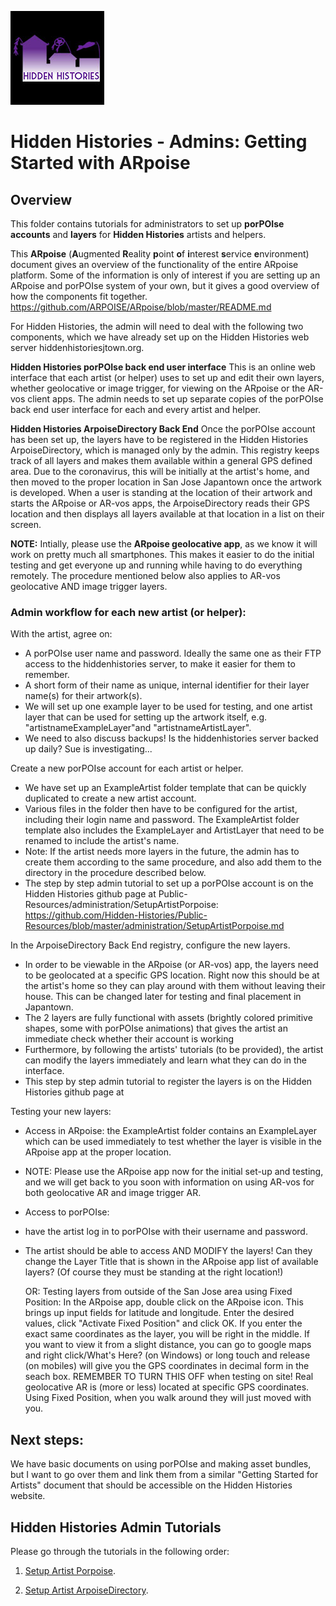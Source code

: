 ![Hidden Histories Logo](/images/hiddenhistories-logo.png)
# Hidden Histories - Admins: Getting Started with ARpoise 

## Overview
This folder contains tutorials for administrators to set up **porPOIse accounts** and **layers** for **Hidden Histories** artists and helpers.

This **ARpoise** (**A**ugmented **R**eality **p**oint **o**f **i**nterest **s**ervice **e**nvironment) document gives an overview of the functionality of the entire ARpoise platform. Some of the information is only of interest if you are setting up an ARpoise and porPOIse system of your own, but it gives a good overview of how the components fit together.
https://github.com/ARPOISE/ARpoise/blob/master/README.md

For Hidden Histories, the admin will need to deal with the following two components, which we have already set up on the Hidden Histories web server hiddenhistoriesjtown.org.

**Hidden Histories porPOIse back end user interface**
This is an online web interface that each artist (or helper) uses to set up and edit their own layers, whether geolocative or image trigger, for viewing on the ARpoise or the AR-vos client apps. The admin needs to set up separate copies of the porPOIse back end user interface for each and every artist and helper.

**Hidden Histories ArpoiseDirectory Back End**
Once the porPOIse account has been set up, the layers have to be registered in the Hidden Histories ArpoiseDirectory, which is managed only by the admin. This registry keeps track of all layers and makes them available within a general GPS defined area. Due to the coronavirus, this will be initially at the artist's home, and then moved to the proper location in San Jose Japantown once the artwork is developed. When a user is standing at the location of their artwork and starts the ARpoise or AR-vos apps, the ArpoiseDirectory reads their GPS location and then displays all layers available at that location in a list on their screen.

**NOTE:** Intially, please use the **ARpoise geolocative app**, as we know it will work on pretty much all smartphones. This makes it easier to do the initial testing and get everyone up and running while having to do everything remotely. The procedure mentioned below also applies to AR-vos geolocative AND image trigger layers.


### Admin workflow for each new artist (or helper):

With the artist, agree on:
- A porPOIse user name and password. Ideally the same one as their FTP access to the hiddenhistories server, to make it easier for them to remember.
- A short form of their name as unique, internal identifier for their layer name(s) for their artwork(s).
- We will set up one example layer to be used for testing, and one artist layer that can be used for setting up the artwork itself, e.g. "artistnameExampleLayer"and "artistnameArtistLayer".
- We need to also discuss backups! Is the hiddenhistories server backed up daily? Sue is investigating...

Create a new porPOIse account for each artist or helper.
- We have set up an ExampleArtist folder template that can be quickly duplicated to create a new artist account.
- Various files in the folder then have to be configured for the artist, including their login name and password. The ExampleArtist folder template also includes the ExampleLayer and ArtistLayer that need to be renamed to include the artist's name.
- Note: If the artist needs more layers in the future, the admin has to create them according to the same procedure, and also add them to the directory in the procedure described below.
- The step by step admin tutorial to set up a porPOIse account is on the Hidden Histories github page at Public-Resources/administration/SetupArtistPorpoise:
        https://github.com/Hidden-Histories/Public-Resources/blob/master/administration/SetupArtistPorpoise.md

In the ArpoiseDirectory Back End registry, configure the new layers.
- In order to be viewable in the ARpoise (or AR-vos) app, the layers need to be geolocated at a specific GPS location. Right now this should be at the artist's home so they can play around with them without leaving their house. This can be changed later for testing and final placement in Japantown.
- The 2 layers are fully functional with assets (brightly colored primitive shapes, some with porPOIse animations) that gives the artist an immediate check whether their account is working
- Furthermore, by following the artists' tutorials  (to be provided), the artist can modify the layers immediately and learn what they can do in the interface.
- This step by step admin tutorial to register the layers is on the Hidden Histories github page at

Testing your new layers:
- Access in ARpoise: the ExampleArtist folder contains an ExampleLayer which can be used immediately to test whether the layer is visible in the ARpoise app at the proper location.
- NOTE: Please use the ARpoise app now for the initial set-up and testing, and we will get back to you soon with information on using AR-vos for both geolocative AR and image trigger AR.
- Access to porPOIse:
- have the artist log in to porPOIse with their username and password.
- The artist should be able to access AND MODIFY the layers! Can they change the Layer Title that is shown in the ARpoise app list of available layers? (Of course they must be standing at the right location!)

    OR: Testing layers from outside of the San Jose area using Fixed Position:
        In the ARpoise app, double click on the ARpoise icon.
        This brings up input fields for latitude and longitude.
        Enter the desired values, click "Activate Fixed Position" and click OK.
            If you enter the exact same coordinates as the layer, you will be right in the middle.
            If you want to view it from a slight distance, you can go to google maps and right click/What's Here? (on Windows) or long touch and release (on mobiles) will give you the GPS coordinates in decimal form in the seach box.
        REMEMBER TO TURN THIS OFF when testing on site! Real geolocative AR is (more or less) located at specific GPS coordinates. Using Fixed Position, when you walk around they will just moved with you.

## Next steps:
We have basic documents on using porPOIse and making asset bundles, but I want to go over them and link them from a similar "Getting Started for Artists" document that should be accessible on the Hidden Histories website.





## Hidden Histories Admin Tutorials
Please go through the tutorials in the following order:

1. [Setup Artist Porpoise](SetupArtistPorpoise.md).

2. [Setup Artist ArpoiseDirectory](SetupArtistArpoiseDirectory.md).
